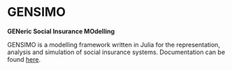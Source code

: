 GENSIMO
=======

**GENeric Social Insurance MOdelling**

GENSIMO is a modelling framework written in Julia for the representation, analysis and simulation of social insurance systems. Documentation can be found [here](https://gensimo.github.io/Gensimo/).
